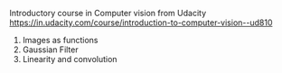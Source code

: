 Introductory course in Computer vision from Udacity
https://in.udacity.com/course/introduction-to-computer-vision--ud810
1) Images as functions
2) Gaussian Filter
3) Linearity and convolution
